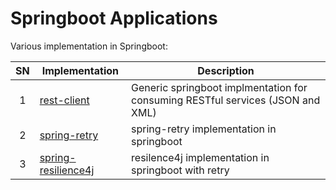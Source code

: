 # Springboot Applications
Various implementation in Springboot:

| SN | Implementation | Description |
| :----: | ----------- | ----------- |
| 1 | [rest-client](rest-client) | Generic springboot implmentation for consuming RESTful services (JSON and XML)|
| 2 | [spring-retry](spring-retry) | spring-retry implementation in springboot |
| 3 | [spring-resilience4j](spring-resilience4j) | resilence4j implementation in springboot with retry |
